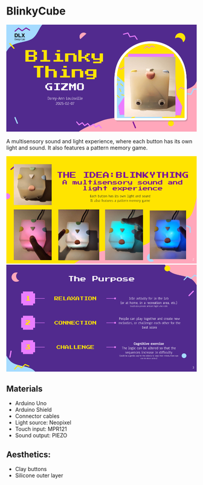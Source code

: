 # BlinkyCube

![Gizmo](/gizmo.png?raw=true "Gizmo")

A multisensory sound and light experience, where each button has its own light and sound.
It also features a pattern memory game.

![Gizmo](/gizmo02.png?raw=true "Gizmo2")
![Gizmo](/gizmo03.png?raw=true "Gizmo3")

## Materials
* Arduino Uno
* Arduino Shield
* Connector cables
* Light source: Neopixel
* Touch input: MPR121
* Sound output: PIEZO

## Aesthetics:
* Clay buttons
* Silicone outer layer

